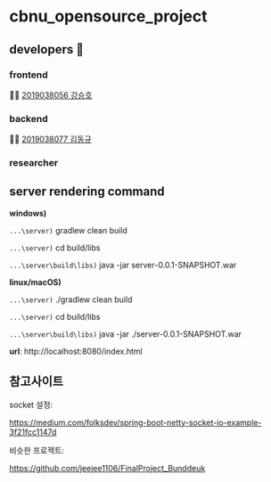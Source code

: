 # cbnu_opensource_project

## developers :two_men_holding_hands:
  ### frontend
  :family_man_boy: [2019038056 강승호](https://github.com/seungho-hub)

  ### backend
  :family_man_boy: [2019038077 김동규](https://github.com/Dongu-K)

  ### researcher

## server rendering command

__windows)__

`...\server)` gradlew clean build

`...\server)` cd build/libs

`...\server\build\libs)` java -jar server-0.0.1-SNAPSHOT.war

__linux/macOS)__

`...\server)` ./gradlew clean build

`...\server)` cd build/libs

`...\server\build\libs)` java -jar ./server-0.0.1-SNAPSHOT.war


__url__: http://localhost:8080/index.html

## 참고사이트
socket 설정:

https://medium.com/folksdev/spring-boot-netty-socket-io-example-3f21fcc1147d

비슷한 프로젝트:

https://github.com/jeejee1106/FinalProject_Bunddeuk